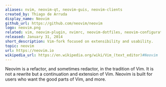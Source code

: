 ```yaml
---
aliases: nvim, neovim-qt, neovim-guis, neovim-clients
created_by: Thiago de Arruda
display_name: Neovim
github_url: https://github.com/neovim/neovim
logo: neovim.png
related: vim, neovim-plugin, nvimrc, neovim-dotfiles, neovim-configuration
released: January 31, 2014
short_description: Vim-fork focused on extensibility and usability.
topic: neovim
url: https://neovim.io
wikipedia_url: https://en.wikipedia.org/wiki/Vim_(text_editor)#Neovim
---
```

Neovim is a refactor, and sometimes redactor, in the tradition of Vim. It is not a rewrite but a continuation and extension of Vim. Neovim is built for users who want the good parts of Vim, and more.

